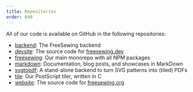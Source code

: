 ```yaml
---
title: Repositories
order: 640
---
```


All of our code is available on GitHub in the following repositories:

 - [backend](/repos/backend): The FreeSewing backend
 - [devsite](/repos/devsite): The source code for [freesewing.dev](https://freesewing.dev)
 - [freesewing](/repos/freesewing): Our main monorepo with all NPM packages
 - [markdown](/repos/markdown): Documentation, blog posts, and showcases in MarkDown
 - [svgtopdf](/repos/svgtopfd): A stand-alone backend to turn SVG patterns into (tiled) PDFs
 - [tile](/repos/tile): Our PostScript tiler, written in C
 - [website](/repos/website): The source code for [freesewing.org](https://freesewing.org)

